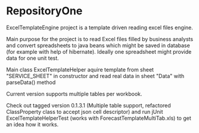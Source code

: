 RepositoryOne
=============
ExcelTemplateEngine project is a template driven reading excel files engine.

Main purpose for the project is to read Excel files filled by business analysts and convert spreadsheets to java beans which might be saved in database (for example with help of hibernate). Ideally one spreadsheet might provide data for one unit test.

Main class ExcelTemplateHelper aquire template from sheet "SERVICE_SHEET" in constructor and read real data in sheet "Data" with parseData() method

Current version supports multiple tables per workbook.

Check out tagged version 0.1.3.1 (Multiple table support, refactored ClassProperty class to accept json cell descriptor)
and run jUnit ExcelTemplateHelperTest (works with ForecastTemplateMultiTab.xls) to get an idea how it works. 
